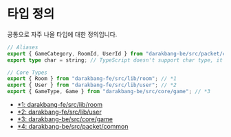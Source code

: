 # 타입 정의

공통으로 자주 나올 타입에 대한 정의입니다.

```typescript
// Aliases
export { GameCategory, RoomId, UserId } from "darakbang-be/src/packet/common";
export type char = string; // TypeScript doesn't support char type, it's just convention.

// Core Types
export { Room } from "darakbang-fe/src/lib/room"; // *1
export { User } from "darakbang-fe/src/lib/user"; // *2
export { GameType, Game } from "darakbang-be/src/core/game"; // *3
```

- [\*1: darakbang-fe/src/lib/room](https://gitlab.com/Team-StarGarden/Darakbang/darakbang-fe/blob/master/src/lib/room.ts)
- [\*2: darakbang-fe/src/lib/user](https://gitlab.com/Team-StarGarden/Darakbang/darakbang-fe/blob/master/src/lib/user.ts)
- [\*3: darakbang-be/src/core/game](https://gitlab.com/Team-StarGarden/Darakbang/darakbang-be/blob/master/src/core/game.ts)
- [\*4: darakbang-be/src/packet/common](https://gitlab.com/Team-StarGarden/Darakbang/darakbang-be/blob/master/src/packet/common.ts)
